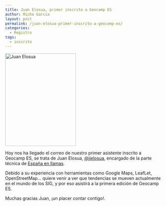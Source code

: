 ```yaml
---
title: Juan Elosua, primer inscrito a Geocamp ES
author: Micho Garcia
layout: post
permalink: /juan-elosua-primer-inscrito-a-geocamp-es/
categories:
  - Registro
tags:
  - inscrito
---
```

<p style="text-align: left;">
  <a href="{{ root_url }}/images/2013/04/juan2.jpg"><img class="size-medium wp-image-192 aligncenter" alt="Juan Elosua" src="{{ root_url }}/images/2013/04/juan2-228x300.jpg" width="228" height="300" /></a>
</p>

<p style="text-align: left;">
  Hoy nos ha llegado el correo de nuestro primer asistente inscrito a Geocamp ES, se trata de Juan Elosua, <a href="http://twitter.com/jjelosua">@jjelosua</a>, encargado de la parte técnica de <a href="http://www.espanaenllamas.es/">España en llamas</a>.
</p>

<p style="text-align: left;">
  Debido a su experiencia con herramientas como Google Maps, LeafLet, OpenStreetMap&#8230; quiere venir a ver que tendencias se mueven actualmente en el mundo de los SIG, y por eso asistirá a la primera edición de Geocamp ES.
</p>

<p style="text-align: left;">
  Muchas gracias Juan, ¡un placer contar contigo!.
</p>

&nbsp;

